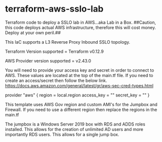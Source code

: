 # terraform-aws-sslo-lab
Terraform code to deploy a SSLO lab in AWS...aka Lab in a Box.
##Caution, this code deploys actual AWS infrastructure, therefore this will cost money. Deploy at your own peril.##

This IaC supports a L3 Reverse Proxy Inbound SSLO topology.

Terraform Version supported = Terraform v0.12.9

AWS Provider version supported = v2.43.0

You will need to provide your access key and secret in order to connect to AWS.
These values are located at the top of the main.tf file.
If you need to create an access/secret then follow the below link.
https://docs.aws.amazon.com/general/latest/gr/aws-sec-cred-types.html

provider "aws" {
  region = local.region
  access_key = ""
  secret_key = ""
}

This template uses AWS Gov region and custom AMI's for the Jumpbox and Firewall.
If you need to use a different region then replace the regions in the main.tf

The jumpbox is a Windows Server 2019 box with RDS and ADDS roles installed.  This allows for the creation of unlimited AD users and more importantly RDS users.  This allows for a single jump box.


